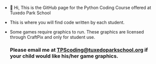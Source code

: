 - 👋 Hi, This is the GitHub page for the Python Coding Course offered at Tuxedo Park School
- This is where you will find code written by each student.
- Some games require graphics to run. These graphics are licensed through CraftPix and only for student use.
  
  ### Please email me at TPScoding@tuxedoparkschool.org if your child would like his/her game graphics.

<!---
TPS-Coding/TPS-Coding is a ✨ special ✨ repository because its `README.md` (this file) appears on your GitHub profile.
You can click the Preview link to take a look at your changes.
--->
